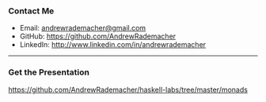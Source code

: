 
### Contact Me

* Email: andrewrademacher@gmail.com
* GitHub: https://github.com/AndrewRademacher
* LinkedIn: http://www.linkedin.com/in/andrewrademacher

----

### Get the Presentation

https://github.com/AndrewRademacher/haskell-labs/tree/master/monads
